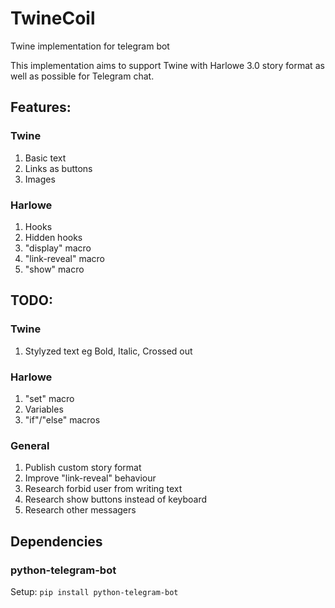 # TwineCoil
Twine implementation for telegram bot

This implementation aims to support Twine with Harlowe 3.0 story format as well as possible for Telegram chat.

## Features:
### Twine
1. Basic text
2. Links as buttons
3. Images
### Harlowe
1. Hooks
1. Hidden hooks
1. "display" macro
1. "link-reveal" macro
2. "show" macro

## TODO:
### Twine
1. Stylyzed text eg Bold, Italic, Crossed out
### Harlowe
1. "set" macro
3. Variables
2. "if"/"else" macros
### General
1. Publish custom story format
2. Improve "link-reveal" behaviour
3. Research forbid user from writing text
4. Research show buttons instead of keyboard
5. Research other messagers

## Dependencies
### python-telegram-bot
Setup:
`pip install python-telegram-bot`
